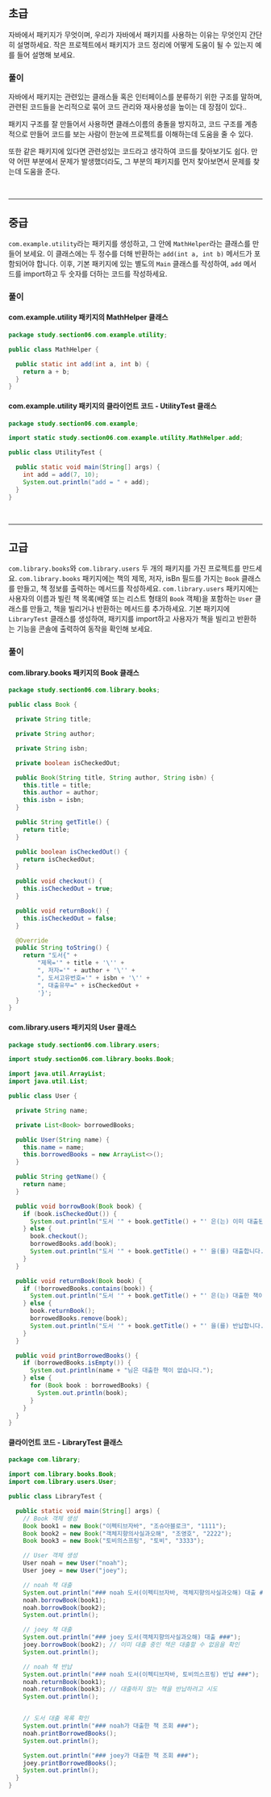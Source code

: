 ## 초급

자바에서 패키지가 무엇이며, 우리가 자바에서 패키지를 사용하는 이유는 무엇인지 간단히 설명하세요. 작은 프로젝트에서 패키지가 코드 정리에 어떻게 도움이 될 수 있는지 예를 들어 설명해 보세요.

### 풀이
자바에서 패키지는 관련있는 클래스들 혹은 인터페이스를 분류하기 위한 구조를 말하며, 관련된 코드들을 논리적으로 묶어 코드 관리와 재사용성을 높이는 데 장점이 있다..<p>
패키지 구조를 잘 만들어서 사용하면 클래스이름의 충돌을 방지하고, 코드 구조를 계층적으로 만들어 코드를 보는 사람이 한눈에 프로젝트를 이해하는데 도움을 줄 수 있다.<p>
또한 같은 패키지에 있다면 관련성있는 코드라고 생각하여 코드를 찾아보기도 쉽다. 만약 어떤 부분에서 문제가 발생했더라도, 그 부분의 패키지를 먼저 찾아보면서 문제를 찾는데 도움을 준다. 


<br>

----

## 중급

`com.example.utility`라는 패키지를 생성하고, 그 안에 `MathHelper`라는 클래스를 만들어 보세요. 이 클래스에는 두 정수를 더해 반환하는 `add(int a, int b)` 메서드가 포함되어야 합니다. 이후, 기본 패키지에 있는 별도의 `Main` 클래스를 작성하여, `add` 메서드를 import하고 두 숫자를 더하는 코드를 작성하세요.

### 풀이

#### com.example.utility 패키지의 MathHelper 클래스
```java
package study.section06.com.example.utility;

public class MathHelper {

  public static int add(int a, int b) {
    return a + b;
  }
}
```

#### com.example.utility 패키지의 클라이언트 코드 - UtilityTest 클래스
```java
package study.section06.com.example;

import static study.section06.com.example.utility.MathHelper.add;

public class UtilityTest {

  public static void main(String[] args) {
    int add = add(7, 10);
    System.out.println("add = " + add);
  }
}
```

<br>

----

## 고급

`com.library.books`와 `com.library.users` 두 개의 패키지를 가진 프로젝트를 만드세요. `com.library.books` 패키지에는 책의 제목, 저자, isBn 필드를 가지는 `Book` 클래스를 만들고, 책 정보를 출력하는 메서드를 작성하세요. `com.library.users` 패키지에는 사용자의 이름과 빌린 책 목록(배열 또는 리스트 형태의 `Book` 객체)을 포함하는 `User` 클래스를 만들고, 책을 빌리거나 반환하는 메서드를 추가하세요. 기본 패키지에 `LibraryTest` 클래스를 생성하여, 패키지를 import하고 사용자가 책을 빌리고 반환하는 기능을 콘솔에 출력하여 동작을 확인해 보세요.

### 풀이

#### com.library.books 패키지의 Book 클래스
```java
package study.section06.com.library.books;

public class Book {

  private String title;

  private String author;

  private String isbn;

  private boolean isCheckedOut;

  public Book(String title, String author, String isbn) {
    this.title = title;
    this.author = author;
    this.isbn = isbn;
  }

  public String getTitle() {
    return title;
  }

  public boolean isCheckedOut() {
    return isCheckedOut;
  }

  public void checkout() {
    this.isCheckedOut = true;
  }

  public void returnBook() {
    this.isCheckedOut = false;
  }

  @Override
  public String toString() {
    return "도서{" +
        "제목='" + title + '\'' +
        ", 저자='" + author + '\'' +
        ", 도서고유번호='" + isbn + '\'' +
        ", 대출유무=" + isCheckedOut +
        '}';
  }
}
```

#### com.library.users 패키지의 User 클래스
```java
package study.section06.com.library.users;

import study.section06.com.library.books.Book;

import java.util.ArrayList;
import java.util.List;

public class User {

  private String name;

  private List<Book> borrowedBooks;

  public User(String name) {
    this.name = name;
    this.borrowedBooks = new ArrayList<>();
  }

  public String getName() {
    return name;
  }

  public void borrowBook(Book book) {
    if (book.isCheckedOut()) {
      System.out.println("도서 '" + book.getTitle() + "' 은(는) 이미 대출된 도서입니다.");
    } else {
      book.checkout();
      borrowedBooks.add(book);
      System.out.println("도서 '" + book.getTitle() + "' 을(를) 대출합니다.");
    }
  }

  public void returnBook(Book book) {
    if (!borrowedBooks.contains(book)) {
      System.out.println("도서 '" + book.getTitle() + "' 은(는) 대출한 책이 아닙니다.");
    } else {
      book.returnBook();
      borrowedBooks.remove(book);
      System.out.println("도서 '" + book.getTitle() + "' 을(를) 반납합니다.");
    }
  }

  public void printBorrowedBooks() {
    if (borrowedBooks.isEmpty()) {
      System.out.println(name + "님은 대출한 책이 없습니다.");
    } else {
      for (Book book : borrowedBooks) {
        System.out.println(book);
      }
    }
  }
}
```

#### 클라이언트 코드 - LibraryTest 클래스
```java
package com.library;

import com.library.books.Book;
import com.library.users.User;

public class LibraryTest {

  public static void main(String[] args) {
    // Book 객체 생성
    Book book1 = new Book("이펙티브자바", "조슈아블로크", "1111");
    Book book2 = new Book("객체지향의사실과오해", "조영호", "2222");
    Book book3 = new Book("토비의스프링", "토비", "3333");

    // User 객체 생성
    User noah = new User("noah");
    User joey = new User("joey");

    // noah 책 대출
    System.out.println("### noah 도서(이펙티브자바, 객체지향의사실과오해) 대출 ###");
    noah.borrowBook(book1);
    noah.borrowBook(book2);
    System.out.println();

    // joey 책 대출
    System.out.println("### joey 도서(객체지향의사실과오해) 대출 ###");
    joey.borrowBook(book2); // 이미 대출 중인 책은 대출할 수 없음을 확인
    System.out.println();

    // noah 책 반납
    System.out.println("### noah 도서(이펙티브자바, 토비의스프링) 반납 ###");
    noah.returnBook(book1);
    noah.returnBook(book3); // 대출하지 않는 책을 반납하려고 시도
    System.out.println();


    // 도서 대출 목록 확인
    System.out.println("### noah가 대출한 책 조회 ###");
    noah.printBorrowedBooks();
    System.out.println();

    System.out.println("### joey가 대출한 책 조회 ###");
    joey.printBorrowedBooks();
    System.out.println();
  }
}
```